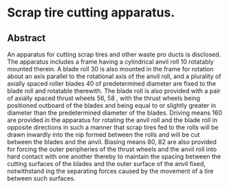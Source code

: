 # Scrap tire cutting apparatus.

## Abstract
An apparatus for cutting scrap tires and other waste pro ducts is disclosed. The apparatus includes a frame having a cylindrical anvil roll 10 rotatably mounted therein. A blade roll 30 is also mounted in the frame for rotation about an axis parallel to the rotational axis of the anvil roll, and a plurality of axially spaced roller blades 40 of predetermined diameter are fixed to the blade roll and rotatable therewith. The blade roll is also provided with a pair of axially spaced thrust wheels 56, 58 , with the thrust wheels being positioned outboard of the blades and being equal to or slightly greater in diameter than the predetermined diameter of the blades. Driving means 160 are provided in the apparatus for rotating the anvil roll and the blade roll in opposite directions in such a manner that scrap tires fed to the rolls will be drawn inwardly into the nip formed between the rolls and will be cut between the blades and the anvil. Biasing means 80, 82 are also provided for forcing the outer peripheries of the thrust wheels and the anvil roll into hard contact with one another thereby to maintain the spacing between the cutting surfaces of the blades and the outer surface of the anvil fixed, notwithstand ing the separating forces caused by the movement of a tire between such surfaces.